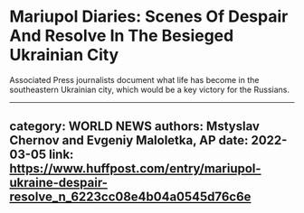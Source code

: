 # Mariupol Diaries: Scenes Of Despair And Resolve In The Besieged Ukrainian City

Associated Press journalists document what life has become in the southeastern Ukrainian city, which would be a key victory for the Russians.

---
category: WORLD NEWS
authors: Mstyslav Chernov and Evgeniy Maloletka, AP
date: 2022-03-05
link: https://www.huffpost.com/entry/mariupol-ukraine-despair-resolve_n_6223cc08e4b04a0545d76c6e
---
